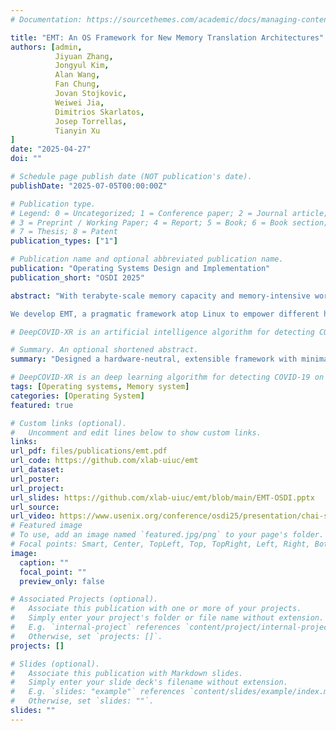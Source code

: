 ```yaml
---
# Documentation: https://sourcethemes.com/academic/docs/managing-content/

title: "EMT: An OS Framework for New Memory Translation Architectures"
authors: [admin,
          Jiyuan Zhang,
          Jongyul Kim,
          Alan Wang,
          Fan Chung,
          Jovan Stojkovic,
          Weiwei Jia,
          Dimitrios Skarlatos,
          Josep Torrellas,
          Tianyin Xu
]
date: "2025-04-27"
doi: ""

# Schedule page publish date (NOT publication's date).
publishDate: "2025-07-05T00:00:00Z"

# Publication type.
# Legend: 0 = Uncategorized; 1 = Conference paper; 2 = Journal article;
# 3 = Preprint / Working Paper; 4 = Report; 5 = Book; 6 = Book section;
# 7 = Thesis; 8 = Patent
publication_types: ["1"]

# Publication name and optional abbreviated publication name.
publication: "Operating Systems Design and Implementation"
publication_short: "OSDI 2025"

abstract: "With terabyte-scale memory capacity and memory-intensive workloads, memory translation has become a major performance bottleneck. Many novel hardware schemes are developed to speed up memory translation, but few are experimented with commodity OSes. A main reason is that memory management in major OSes, like Linux, does not have the extensibility to empower emerging hardware schemes.

We develop EMT, a pragmatic framework atop Linux to empower different hardware schemes of memory translation such as radix tree and hash table. EMT provides an architecture neutral interface that 1) supports diverse memory translation architectures, 2) enables hardware-specific optimizations, 3) accommodates modern hardware and OS complexity, and 4) has negligible overhead over hardwired implementations. We port Linux’s memory management onto EMT and show that EMT enables extensibility without sacrificing performance. We use EMT to implement OS support for ECPT and FPT, two recent experimental translation schemes for fast translation; EMT enables us to understand the OS perspective of these architectures and further optimize their designs."

# DeepCOVID-XR is an artificial intelligence algorithm for detecting COVID-19 on chest X-rays,trainedandtested on the largest published clinical dataset in the COVID-19 era with performance similarto the consensus of experienced, cardiothoracic fellowship-trainedthoracic radiologists. We present DeepCOVID-XR, a deep learning AI algorithm for detecting CXRs suspicious for COVID-19, trained and tested on the largest published clinical dataset from the COVID-19 era to date. 

# Summary. An optional shortened abstract.
summary: "Designed a hardware-neutral, extensible framework with minimal overhead that supports diverse memory translation schemes"

# DeepCOVID-XR is an deep learning algorithm for detecting COVID-19 on chest X-rays,trained and tested on the largest published clinical dataset in the COVID-19 era with performance similar to the consensus of experienced, cardiothoracic fellowship-trained thoracic radiologists.
tags: [Operating systems, Memory system]
categories: [Operating System]
featured: true

# Custom links (optional).
#   Uncomment and edit lines below to show custom links.
links:
url_pdf: files/publications/emt.pdf
url_code: https://github.com/xlab-uiuc/emt
url_dataset:
url_poster:
url_project:
url_slides: https://github.com/xlab-uiuc/emt/blob/main/EMT-OSDI.pptx
url_source: 
url_video: https://www.usenix.org/conference/osdi25/presentation/chai-siyuan
# Featured image
# To use, add an image named `featured.jpg/png` to your page's folder. 
# Focal points: Smart, Center, TopLeft, Top, TopRight, Left, Right, BottomLeft, Bottom, BottomRight.
image:
  caption: ""
  focal_point: ""
  preview_only: false

# Associated Projects (optional).
#   Associate this publication with one or more of your projects.
#   Simply enter your project's folder or file name without extension.
#   E.g. `internal-project` references `content/project/internal-project/index.md`.
#   Otherwise, set `projects: []`.
projects: []

# Slides (optional).
#   Associate this publication with Markdown slides.
#   Simply enter your slide deck's filename without extension.
#   E.g. `slides: "example"` references `content/slides/example/index.md`.
#   Otherwise, set `slides: ""`.
slides: ""
---
```

